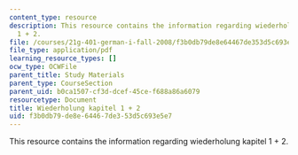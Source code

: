```yaml
---
content_type: resource
description: This resource contains the information regarding wiederholung kapitel
  1 + 2.
file: /courses/21g-401-german-i-fall-2008/f3b0db79de8e64467de353d5c693e5e7_MIT21G_401F08_gramat.pdf
file_type: application/pdf
learning_resource_types: []
ocw_type: OCWFile
parent_title: Study Materials
parent_type: CourseSection
parent_uid: b0ca1507-cf3d-dcef-45ce-f688a86a6079
resourcetype: Document
title: Wiederholung kapitel 1 + 2
uid: f3b0db79-de8e-6446-7de3-53d5c693e5e7
---
```

This resource contains the information regarding wiederholung kapitel 1 + 2.

